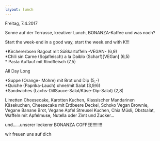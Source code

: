 ```yaml
---
layout: lunch
---
```



Freitag, 7.4.2017

Sonne auf der Terrasse, kreativer Lunch, BONANZA-Kaffee und was noch?

Start the week-end in a good way, start the week.end with K!!!

\*Kirchererbsen Ragout mit S&uuml;&szlig;kartoffeln -VEGAN- (6,9)
<br>\*Chili sin Carne (Sojafleisch) a la Daiblo (Scharf)[VEGan] (6,5)
<br>\* Pasta Auflauf mit Rindfleisch (7,5)

All Day Long

\*Suppe (Orange- M&ouml;hre) mit Brot und Dip (5,-)
<br>\*Quiche (Paprika-Lauch) ohne/mit Salat (3,9/6)
<br>\*Sandwiches (Lachs-DillSauce-Salat/K&auml;se-Dip-Salat) (2,8)

Limetten Cheesecake, Karotten Kuchen, Klassischer Mandarinen K&auml;sekuchen, Cheesecake mit Erdbeere Deckel, Schoko Vegan Brownie, Vegane Banane Brot, Vegane Apfel Streusel Kuchen, Chia M&uuml;sli, Obstsalat, Waffeln mit Apfelmuse, Nutella oder Zimt und Zucker...

und......unserer leckerer BONANZA COFFEE!!!!!!!!

wir freuen uns auf dich